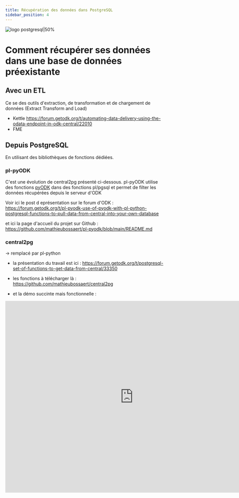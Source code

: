 ```yaml
---
title: Récupération des données dans PostgreSQL
sidebar_position: 4
---
```

![logo postgresql|50%](https://www.postgresql.org/media/img/about/press/slonik_with_black_text_and_tagline.gif)
# Comment récupérer ses données dans une base de données préexistante
## Avec un ETL
Ce se des outils d'extraction, de transformation et de chargement de données (Extract Transform and Load)
 * Kettle
https://forum.getodk.org/t/automating-data-delivery-using-the-odata-endpoint-in-odk-central/22010
 *  FME
## Depuis PostgreSQL
En utilisant des bibliothèques de fonctions dédiées.
### pl-pyODK
C'est une évolution de central2pg présenté ci-dessous.
pl-pyODK utilise des fonctions [pyODK](https://github.com/getodk/pyodk) dans des fonctions pl/pgsql et permet de filter les données récupérées depuis le serveur d'ODK

Voir ici le post d eprésentation sur le forum d'ODK :
https://forum.getodk.org/t/pl-pyodk-use-of-pyodk-with-pl-python-postgresql-functions-to-pull-data-from-central-into-your-own-database


et ici la page d'accueil du projet sur Github :
https://github.com/mathieubossaert/pl-pyodk/blob/main/README.md

### central2pg
-> remplacé par pl-python
* la présentation du travail est ici : 
https://forum.getodk.org/t/postgresql-set-of-functions-to-get-data-from-central/33350

* les fonctions à télécharger là : 
https://github.com/mathieubossaert/central2pg

* et la démo succinte mais fonctionnelle :
<iframe width="800" height="600" src="https://www.youtube.com/embed/Z4rY1ejNlW0" title="Démonstration de ODK Central et de la récupération des données dans PostgreSQL avec Central2PG" frameborder="0" allow="accelerometer; autoplay; clipboard-write; encrypted-media; gyroscope; picture-in-picture" allowfullscreen></iframe>

